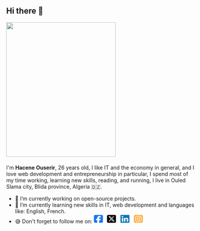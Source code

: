 ## Hi there 👋
<img src="https://github.com/haceneouserir/haceneouserir/assets/71037619/d464922b-817b-408d-8cd6-437c5a441ef7" width="293" height="361" /> <br><br>
I'm **Hacene Ouserir**, 26 years old, I like IT and the economy in general, and I love web development and entrepreneurship in particular, I spend most of my time working, learning new skills, reading, and running, I live in Ouled Slama city, Blida province, Algeria 🇩🇿.

- 🔭 I’m currently working on open-source projects.
- 🌱 I’m currently learning new skills in IT, web development and languages like: English, French.
- 😅 Don't forget to follow me on: [<img src="square-facebook.svg" width="24" height="24" />](https://web.facebook.com/haceneouserir) &nbsp; [<img src="square-x-twitter.svg" width="24" height="24" />](https://x.com/haceneouserir) &nbsp; [<img src="linkedin.svg" width="24" height="24" />](https://www.linkedin.com/in/haceneouserir) &nbsp; [<img src="square-instagram.svg" width="24" height="24" />](https://www.instagram.com/haceneouserir)
